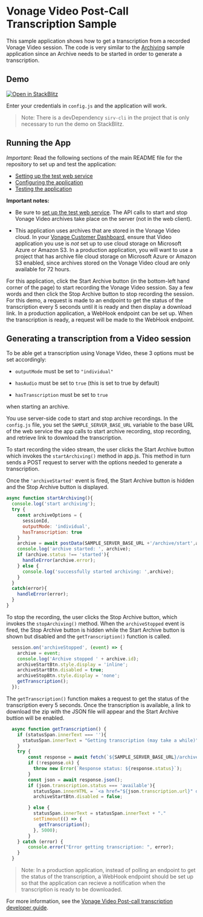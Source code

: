 Vonage Video Post-Call Transcription Sample
===========================

This sample application shows how to get a transcription from a recorded Vonage Video session. The code is very similar to the [Archiving](https://github.com/Vonage-Community/video-api-web-samples/tree/main/Archiving) sample application since an Archive needs to be started in order to generate a transcription.

## Demo

[![Open in StackBlitz](https://developer.stackblitz.com/img/open_in_stackblitz.svg)](https://stackblitz.com/fork/github/vonage-community/video-api-web-samples/tree/main/Post-Call-Transcription)

Enter your credentials in `config.js` and the application will work.

> Note: There is a devDependency `sirv-cli` in the project that is only necessary to run the demo on StackBlitz.

## Running the App

*Important:* Read the following sections of the main README file for the repository to set up
and test the application:

* [Setting up the test web service](../README.md#setting-up-the-test-web-service)
* [Configuring the application](../README.md#configuring-the-application)
* [Testing the application](../README.md#testing-the-application)

**Important notes:**

* Be sure to [set up the test web service](../README.md#setting-up-the-test-web-service).
  The API calls to start and stop Vonage Video archives take place on the server (not in the
  web client).

* This application uses archives that are stored in the Vonage Video cloud. In your
  [Vonage Customer Dashboard](https://dashboard.nexmo.com), ensure that Video application you use
  is *not* set up to use cloud storage on Microsoft Azure or Amazon S3. In a production
  application, you will want to use a project that has archive file cloud storage on Microsoft
  Azure or Amazon S3 enabled, since archives stored on the Vonage Video cloud are only available
  for 72 hours.

For this application, click the Start Archive button (in the bottom-left hand corner of the page)
to start recording the Vonage Video session. Say a few words and then click the Stop Archive button to stop recording the
session. For this demo, a request is made to an endpoint to get the status of the transcription every 5 seconds until it is ready and then display a download link. In a production application, a WebHook endpoint can be set up. When the transcription is ready, a request will be made to the WebHook endpoint.

## Generating a transcription from a Video session

To be able get a transcription using Vonage Video, these 3 options must be set accordingly:

* `outputMode` must be set to `"individual"` 

* `hasAudio` must be set to `true` (this is set to true by default)

* `hasTranscription` must be set to `true` 

when starting an archive.

You use server-side code to start and stop archive recordings. In the `config.js` file, you set the
`SAMPLE_SERVER_BASE_URL` variable to the base URL of the web service the app calls to start archive
recording, stop recording, and retrieve link to download the transcription.

To start recording the video stream, the user clicks the Start Archive button which invokes the
`startArchiving()` method in app.js. This method in turn sends a POST request to server with the options needed to generate a transcription.

Once the `'archiveStarted'` event is fired, the Start Archive button is hidden and the Stop Archive button is displayed.

```javascript
async function startArchiving(){
  console.log('start archiving');
  try {
    const archiveOptions = {
      sessionId,
      outputMode: 'individual',
      hasTranscription: true
    }
    archive = await postData(SAMPLE_SERVER_BASE_URL +'/archive/start',archiveOptions);
    console.log('archive started: ', archive);
    if (archive.status !== 'started'){
      handleError(archive.error);
    } else {
      console.log('successfully started archiving: ',archive);
    }
  }
  catch(error){
    handleError(error);
  }
}
```

To stop the recording, the user clicks the Stop Archive button, which invokes the `stopArchiving()`
method. When the `archiveStopped` event is fired, 
the Stop Archive button is hidden while the Start Archive button is shown but disabled and the `getTranscription()` function is called.

```javascript
  session.on('archiveStopped', (event) => {
    archive = event;
    console.log('Archive stopped ' + archive.id);
    archiveStartBtn.style.display = 'inline';
    archiveStartBtn.disabled = true;
    archiveStopBtn.style.display = 'none';
    getTranscription();    
  });
```

The `getTranscription()` function makes a request to get the status of the transcription every 5 seconds. Once the transcription is available, a link to download the zip with the JSON file will appear and the Start Archive buttion will be enabled. 

```javascript
  async function getTranscription() {
    if (statusSpan.innerText === ''){
      statusSpan.innerText = "Getting transcription (may take a while)";
    }
    try {
        const response = await fetch(`${SAMPLE_SERVER_BASE_URL}/archive/${archive.id}`);
        if (!response.ok) {
          throw new Error(`Response status: ${response.status}`);
        }  
        const json = await response.json();
        if (json.transcription.status === 'available'){
          statusSpan.innerHTML = `<a href="${json.transcription.url}" download="transcription.zip" target="_blank">download transcription</a>`;
          archiveStartBtn.disabled = false;

        } else {
          statusSpan.innerText = statusSpan.innerText + "."
          setTimeout(() => {
            getTranscription();
          }, 5000);
        }
    } catch (error) {
        console.error("Error getting transcription: ", error);
    }
  }
```

> Note: In a production application, instead of polling an endpoint to get the status of the transcription, a WebHook endpoint should be set up so that the application can recieve a notification when the transcription is ready to be downloaded.

For more information, see the [Vonage Video Post-call transcription developer
guide](https://developer.vonage.com/en/video/guides/archiving/transcription).
